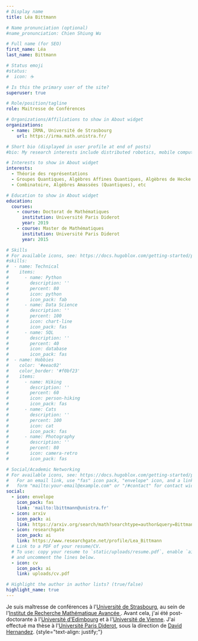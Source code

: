 ```yaml
---
# Display name
title: Léa Bittmann

# Name pronunciation (optional)
#name_pronunciation: Chien Shiung Wu

# Full name (for SEO)
first_name: Léa
last_name: Bittmann

# Status emoji
#status:
#  icon: ☕️

# Is this the primary user of the site?
superuser: true

# Role/position/tagline
role: Maitresse de Conférences

# Organizations/Affiliations to show in About widget
organizations:
  - name: IRMA, Université de Strasbourg
    url: https://irma.math.unistra.fr/

# Short bio (displayed in user profile at end of posts)
#bio: My research interests include distributed robotics, mobile computing and programmable matter.

# Interests to show in About widget
interests:
  - Théorie des représentations
  - Groupes Quantiques, Algèbres Affines Quantiques, Algèbres de Hecke (Doublement) Affines, etc
  - Combinatoire, Algèbres Amassées (Quantiques), etc

# Education to show in About widget
education:
  courses:
    - course: Doctorat de Mathématiques
      institution: Université Paris Diderot
      year: 2019
    - course: Master de Mathématiques
      institution: Université Paris Diderot
      year: 2015

# Skills
# For available icons, see: https://docs.hugoblox.com/getting-started/page-builder/#icons
#skills:
#  - name: Technical
#    items:
#      - name: Python
#        description: ''
#        percent: 80
#        icon: python
#        icon_pack: fab
#      - name: Data Science
#        description: ''
#        percent: 100
#        icon: chart-line
#        icon_pack: fas
#      - name: SQL
#        description: ''
#        percent: 40
#        icon: database
#        icon_pack: fas
#  - name: Hobbies
#    color: '#eeac02'
#    color_border: '#f0bf23'
#    items:
#      - name: Hiking
#        description: ''
#        percent: 60
#        icon: person-hiking
#        icon_pack: fas
#      - name: Cats
#        description: ''
#        percent: 100
#        icon: cat
#        icon_pack: fas
#      - name: Photography
#        description: ''
#        percent: 80
#        icon: camera-retro
#        icon_pack: fas

# Social/Academic Networking
# For available icons, see: https://docs.hugoblox.com/getting-started/page-builder/#icons
#   For an email link, use "fas" icon pack, "envelope" icon, and a link in the
#   form "mailto:your-email@example.com" or "/#contact" for contact widget.
social:
  - icon: envelope
    icon_pack: fas
    link: 'mailto:lbittmann@unistra.fr'
  - icon: arxiv
    icon_pack: ai
    link: https://arxiv.org/search/math?searchtype=author&query=Bittmann%2C+L
  - icon: researchgate
    icon_pack: ai
    link: https://www.researchgate.net/profile/Lea_Bittmann
  # Link to a PDF of your resume/CV.
  # To use: copy your resume to `static/uploads/resume.pdf`, enable `ai` icons in `params.yaml`,
  # and uncomment the lines below.
  - icon: cv
    icon_pack: ai
    link: uploads/cv.pdf

# Highlight the author in author lists? (true/false)
highlight_name: true
---
```

Je suis maîtresse de conférences à l'[Université de Strasbourg](https://www.unistra.fr/), au sein de l'[Institut de Recherche Mathématique Avancée ](https://irma.math.unistra.fr/).
Avant cela, j'ai été post-doctorante à l'[Université d'Edimbourg](https://hodge.maths.ed.ac.uk/tiki/Welcome)
et  à l'[Université de Vienne](https://mathematik.univie.ac.at/en/). J'ai effectué ma thèse à l'[Université Paris Diderot](https://u-paris.fr/en/), sous la direction de [David Hernandez](https://webusers.imj-prg.fr/~david.hernandez/).
{style="text-align: justify;"}
